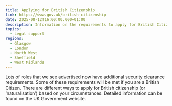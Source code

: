 ```yaml
---
title: Applying for British Citizenship
link: https://www.gov.uk/british-citizenship
date: 2025-08-12T16:00:00.000+01:00
description: Information on the requirements to apply for British Citizenship
topics:
  - Legal support
regions:
  - Glasgow
  - London
  - North West
  - Sheffield
  - West Midlands
---
```

Lots of roles that we see advertised now have additional security clearance requirements. Some of these requirements will be met if you are a British Citizen. There are different ways to apply for British citizenship (or ‘naturalisation’) based on your circumstances. Detailed information can be found on the UK Government website.
